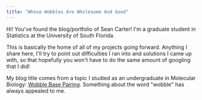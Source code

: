 ```yaml
---
title: "Whose Wobbles Are Wholesome And Good"
---
```


Hi! You've found the blog/portfolio of Sean Carter! I'm a graduate student in Statistics at the University of South Florida. 

This is basically the home of all of my projects going forward. Anything I share here, I'll try to point out difficulties I ran into and solutions I came up with, so that hopefully you won't have to do the same amount of googling that I did! 

My blog title comes from a topic I studied as an undergraduate in Molecular Biology: [Wobble Base Pairing](https://en.wikipedia.org/wiki/Wobble_base_pair). Something about the word "wobble" has always appealed to me.